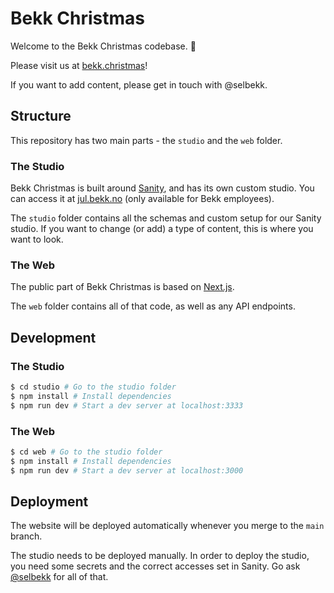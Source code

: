 # Bekk Christmas

Welcome to the Bekk Christmas codebase. :santa:

Please visit us at [bekk.christmas](https://bekk.christmas)!

If you want to add content, please get in touch with @selbekk.

## Structure

This repository has two main parts - the `studio` and the `web` folder.

### The Studio

Bekk Christmas is built around [Sanity](https://sanity.io), and has its own custom studio. You can access it at [jul.bekk.no](https://jul.bekk.no) (only available for Bekk employees).

The `studio` folder contains all the schemas and custom setup for our Sanity studio. If you want to change (or add) a type of content, this is where you want to look.

### The Web

The public part of Bekk Christmas is based on [Next.js](https://nextjs.org).

The `web` folder contains all of that code, as well as any API endpoints.

## Development

### The Studio

```bash
$ cd studio # Go to the studio folder
$ npm install # Install dependencies
$ npm run dev # Start a dev server at localhost:3333
```

### The Web

```bash
$ cd web # Go to the studio folder
$ npm install # Install dependencies
$ npm run dev # Start a dev server at localhost:3000
```

## Deployment

The website will be deployed automatically whenever you merge to the `main` branch.

The studio needs to be deployed manually. In order to deploy the studio, you need some secrets and the correct accesses set in Sanity. Go ask [@selbekk](https://github.com/selbekk) for all of that.
